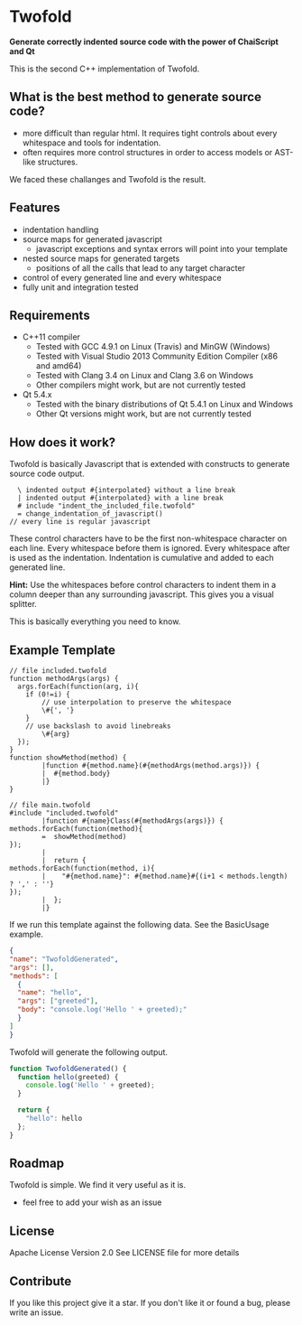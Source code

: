 # Twofold

**Generate correctly indented source code with the power of ChaiScript and Qt**

This is the second C++ implementation of Twofold.

## What is the best method to generate source code?

* more difficult than regular html. It requires tight controls about every whitespace and tools for indentation.
* often requires more control structures in order to access models or AST-like structures.

We faced these challanges and Twofold is the result.

## Features

* indentation handling
* source maps for generated javascript
  * javascript exceptions and syntax errors will point into your template
* nested source maps for generated targets
  * positions of all the calls that lead to any target character
* control of every generated line and every whitespace
* fully unit and integration tested

## Requirements

* C++11 compiler
  * Tested with GCC 4.9.1 on Linux (Travis) and MinGW (Windows)
  * Tested with Visual Studio 2013 Community Edition Compiler (x86 and amd64)
  * Tested with Clang 3.4 on Linux and Clang 3.6 on Windows
  * Other compilers might work, but are not currently tested
* Qt 5.4.x
  * Tested with the binary distributions of Qt 5.4.1 on Linux and Windows
  * Other Qt versions might work, but are not currently tested

## How does it work?

Twofold is basically Javascript that is extended with constructs to generate source code output.

```twofold
  \ indented output #{interpolated} without a line break
  | indented output #{interpolated} with a line break
  # include "indent_the_included_file.twofold"
  = change_indentation_of_javascript()
// every line is regular javascript
```

These control characters have to be the first non-whitespace character on each line.
Every whitespace before them is ignored.
Every whitespace after is used as the indentation. Indentation is cumulative and added to each generated line.

**Hint:** Use the whitespaces before control characters to indent them in a column deeper than any surrounding javascript.
This gives you a visual splitter.

This is basically everything you need to know.

## Example Template

```twofold
// file included.twofold
function methodArgs(args) {
  args.forEach(function(arg, i){
    if (0!=i) {
        // use interpolation to preserve the whitespace
        \#{', '}
    }
    // use backslash to avoid linebreaks
        \#{arg}
  });
}
function showMethod(method) {
        |function #{method.name}(#{methodArgs(method.args)}) {
        |  #{method.body}
        |}
}
```

```twofold
// file main.twofold
#include "included.twofold"
        |function #{name}Class(#{methodArgs(args)}) {
methods.forEach(function(method){
        =  showMethod(method)
});
        |
        |  return {
methods.forEach(function(method, i){
        |    "#{method.name}": #{method.name}#{(i+1 < methods.length) ? ',' : ''}
});
        |  };
        |}
```

If we run this template against the following data. See the BasicUsage example.

```json
{
"name": "TwofoldGenerated",
"args": [],
"methods": [
  {
  "name": "hello",
  "args": ["greeted"],
  "body": "console.log('Hello ' + greeted);"
  }
]
}
```

Twofold will generate the following output.

```javascript
function TwofoldGenerated() {
  function hello(greeted) {
    console.log('Hello ' + greeted);
  }

  return {
    "hello": hello
  };
}
```

## Roadmap

Twofold is simple. We find it very useful as it is.

* feel free to add your wish as an issue

## License

Apache License Version 2.0
See LICENSE file for more details

## Contribute

If you like this project give it a star.
If you don't like it or found a bug, please write an issue.
